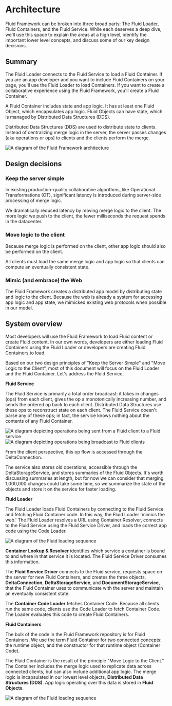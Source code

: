 # Architecture

Fluid Framework can be broken into three broad parts: The Fluid Loader, Fluid Containers, and the Fluid Service. While
each deserves a deep dive, we'll use this space to explain the areas at a high level, identify the important lower
level concepts, and discuss some of our key design decisions.


## Summary

The Fluid Loader connects to the Fluid Service to load a Fluid Container. If you are an app developer and you want to
include Fluid Containers on your page, you'll use the Fluid Loader to load Containers. If you want to create a
collaborative experience using the Fluid Framework, you'll create a Fluid Container.

A Fluid Container includes state and app logic. It has at least one Fluid Object, which encapsulates app logic. Fluid
Objects can have state, which is managed by Distributed Data Structures (DDS).

Distributed Data Structures (DDS) are used to distribute state to clients. Instead of centralizing merge logic in the
server, the server passes changes (aka operations or ops) to clients and the clients perform the merge.

![A diagram of the Fluid Framework architecture](./images/architecture.png)


## Design decisions

### Keep the server simple

In existing production-quality collaborative algorithms, like Operational Transformations (OT), significant latency is
introduced during server-side processing of merge logic.

We dramatically reduced latency by moving merge logic to the client. The more logic we push to the client, the fewer
milliseconds the request spends in the datacenter.

### Move logic to the client

Because merge logic is performed on the client, other app logic should also be performed on the client.

All clients must load the same merge logic and app logic so that clients can compute an eventually consistent state.

### Mimic (and embrace) the Web

The Fluid Framework creates a distributed app model by distributing state and logic to the client. Because the web is
already a system for accessing app logic and app state, we mimicked existing web protocols when possible in our model.


## System overview

Most developers will use the Fluid Framework to load Fluid content or create Fluid content. In our own words, developers
are either loading Fluid Containers using the Fluid Loader or developers are creating Fluid Containers to load.

Based on our two design principles of "Keep the Server Simple" and "Move Logic to the Client", most of this document
will focus on the Fluid Loader and the Fluid Container. Let's address the Fluid Service.

**Fluid Service**

The Fluid Service is primarily a total order broadcast: it takes in changes (ops) from each client, gives the op a
monotonically increasing number, and sends the ordered op back to each client. Distributed Data Structures use these ops
to reconstruct state on each client. The Fluid Service doesn't parse any of these ops; in fact, the service knows
nothing about the contents of any Fluid Container.

![A diagram depicting operations being sent from a Fluid client to a Fluid service](./images/op-send.png)
![A diagram depicting operations being broadcast to Fluid clients](./images/op-broadcast.png)

From the client perspective, this op flow is accessed through the DeltaConnection.

The service also stores old operations, accessible through the DeltaStorageService, and stores summaries of the Fluid
Objects. It's worth discussing summaries at length, but for now we can consider that merging 1,000,000 changes could
take some time, so we summarize the state of the objects and store it on the service for faster loading.

**Fluid Loader**

The Fluid Loader loads Fluid Containers by connecting to the Fluid Service and fetching Fluid Container code. In this
way, the Fluid Loader 'mimics the web.' The Fluid Loader resolves a URL using Container Resolver, connects to the Fluid
Service using the Fluid Service Driver, and loads the correct app code using the Code Loader.

![A diagram of the Fluid loading sequence](./images/load-flow.png)

**Container Lookup & Resolver** identifies which service a container is bound to and where in that service it is
located. The Fluid Service Driver consumes this information.

The **Fluid Service Driver** connects to the Fluid service, requests space on the server for new Fluid Containers, and
creates the three objects, **DeltaConnection**, **DeltaStorageService**, and **DocumentStorageService**, that the Fluid
Container uses to communicate with the server and maintain an eventually consistent state.

The **Container Code Loader** fetches Container Code. Because all clients run the same code, clients use the Code Loader
to fetch Container Code. The Loader evaluates this code to create Fluid Containers.

**Fluid Containers**

The bulk of the code in the Fluid Framework repository is for Fluid Containers. We use the term Fluid Container for two
connected concepts: the runtime object, and the constructor for that runtime object (Container Code).

The Fluid Container is the result of the principle "Move Logic to the Client." The Container includes the merge logic
used to replicate data across connected clients, but can also include additional app logic. The merge logic is
incapsulated in our lowest level objects, **Distributed Data Structures (DDS)**. App logic operating over this data is
stored in **Fluid Objects**.

![A diagram of the Fluid loading sequence](./images/fluid-objects.png)
